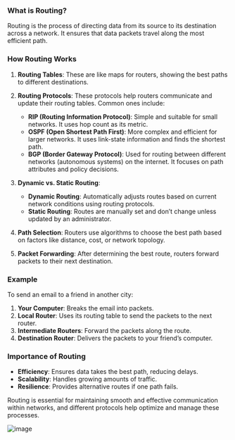 
### What is Routing?

Routing is the process of directing data from its source to its destination across a network. It ensures that data packets travel along the most efficient path.

### How Routing Works

1. **Routing Tables**: These are like maps for routers, showing the best paths to different destinations.

2. **Routing Protocols**: These protocols help routers communicate and update their routing tables. Common ones include:
   - **RIP (Routing Information Protocol)**: Simple and suitable for small networks. It uses hop count as its metric.
   - **OSPF (Open Shortest Path First)**: More complex and efficient for larger networks. It uses link-state information and finds the shortest path.
   - **BGP (Border Gateway Protocol)**: Used for routing between different networks (autonomous systems) on the internet. It focuses on path attributes and policy decisions.

3. **Dynamic vs. Static Routing**:
   - **Dynamic Routing**: Automatically adjusts routes based on current network conditions using routing protocols.
   - **Static Routing**: Routes are manually set and don’t change unless updated by an administrator.

4. **Path Selection**: Routers use algorithms to choose the best path based on factors like distance, cost, or network topology.

5. **Packet Forwarding**: After determining the best route, routers forward packets to their next destination.

### Example

To send an email to a friend in another city:
1. **Your Computer**: Breaks the email into packets.
2. **Local Router**: Uses its routing table to send the packets to the next router.
3. **Intermediate Routers**: Forward the packets along the route.
4. **Destination Router**: Delivers the packets to your friend’s computer.

### Importance of Routing

- **Efficiency**: Ensures data takes the best path, reducing delays.
- **Scalability**: Handles growing amounts of traffic.
- **Resilience**: Provides alternative routes if one path fails.

Routing is essential for maintaining smooth and effective communication within networks, and different protocols help optimize and manage these processes.


![image](https://github.com/user-attachments/assets/c724ad81-eac7-4f79-8f32-1b1921660980)
